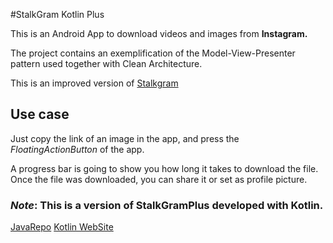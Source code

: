 #StalkGram Kotlin Plus

This is an Android App to download videos and images from **Instagram.**

The project contains an exemplification of the Model-View-Presenter pattern used together with Clean Architecture.

This is an improved version of [Stalkgram](https://play.google.com/store/apps/details?id=com.instagram.instaprofile&hl=es_419)

## Use case
Just copy the link of an image in the app, and press the *FloatingActionButton* of the app.

A progress bar is going to show you how long it takes to download the file. Once the file was downloaded, you can
share it or set as profile picture.

### *Note*: This is a version of StalkGramPlus developed with Kotlin.
[JavaRepo](https://github.com/sf27/StalkGramPlus)
[Kotlin WebSite](https://kotlinlang.org/)

[CleanArchitecture]: <https://github.com/android10/Android-CleanArchitecture/>

